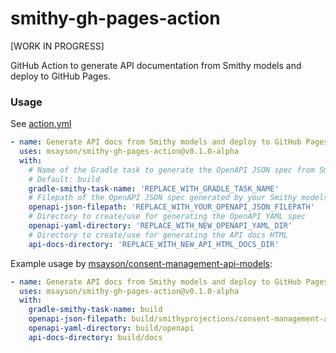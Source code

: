 # smithy-gh-pages-action
[WORK IN PROGRESS]

GitHub Action to generate API documentation from Smithy models and deploy to GitHub Pages.

### Usage
See [action.yml](https://github.com/msayson/smithy-gh-pages-action/action.yml)

```yaml
- name: Generate API docs from Smithy models and deploy to GitHub Pages
  uses: msayson/smithy-gh-pages-action@v0.1.0-alpha
  with:
    # Name of the Gradle task to generate the OpenAPI JSON spec from Smithy models
    # Default: build
    gradle-smithy-task-name: 'REPLACE_WITH_GRADLE_TASK_NAME'
    # Filepath of the OpenAPI JSON spec generated by your Smithy models package
    openapi-json-filepath: 'REPLACE_WITH_YOUR_OPENAPI_JSON_FILEPATH'
    # Directory to create/use for generating the OpenAPI YAML spec
    openapi-yaml-directory: 'REPLACE_WITH_NEW_OPENAPI_YAML_DIR'
    # Directory to create/use for generating the API docs HTML
    api-docs-directory: 'REPLACE_WITH_NEW_API_HTML_DOCS_DIR'
```

Example usage by [msayson/consent-management-api-models](https://github.com/msayson/consent-management-api-models):

```yaml
- name: Generate API docs from Smithy models and deploy to GitHub Pages
  uses: msayson/smithy-gh-pages-action@v0.1.0-alpha
  with:
    gradle-smithy-task-name: build
    openapi-json-filepath: build/smithyprojections/consent-management-api-models/source/openapi/ConsentManagementApi.openapi.json
    openapi-yaml-directory: build/openapi
    api-docs-directory: build/docs
```
